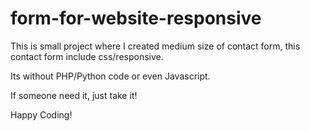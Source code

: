 # form-for-website-responsive

This is small project where I created medium size of contact form,
this contact form include css/responsive.

Its without PHP/Python code or even Javascript.

If someone need it, just take it! 

Happy Coding! 